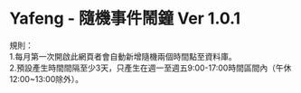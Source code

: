 # Yafeng - 隨機事件鬧鐘 Ver 1.0.1<br>
規則：<br>
1.每月第一次開啟此網頁者會自動新增隨機兩個時間點至資料庫。<br>
2.預設產生時間間隔至少3天，只產生在週一至週五9:00-17:00時間區間內（午休12:00~13:00除外）。<br>